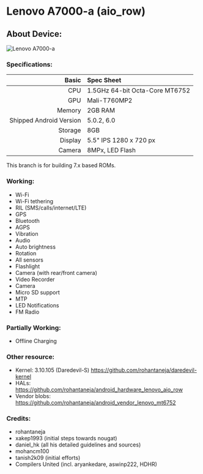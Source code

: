 Lenovo A7000-a (aio_row)
==============

## About Device:
![Lenovo A7000-a](https://img.xda-cdn.com/07icUxTNuZWDx96QYT5cuxU8h9o=/https%3A%2F%2F1.bp.blogspot.com%2F-Bi3y-tnLrdw%2FVzyVpZgjqEI%2FAAAAAAAAAgw%2Ff-K2t1MDmjID056U9iHKCfSxqnk-rItBgCLcB%2Fs640%2Fdareaosp.png "AOSP on Lenovo A7000-a")

### Specifications:
Basic   | Spec Sheet
-------:|:-------------------------
CPU     | 1.5GHz 64-bit Octa-Core MT6752
GPU     | Mali-T760MP2
Memory  | 2GB RAM
Shipped Android Version | 5.0.2, 6.0
Storage | 8GB
Display | 5.5" IPS 1280 x 720 px
Camera  | 8MPx, LED Flash

This branch is for building 7.x based ROMs.

### Working:
  - Wi-Fi
  - Wi-Fi tethering
  - RIL (SMS/calls/internet/LTE)
  - GPS
  - Bluetooth
  - AGPS
  - Vibration
  - Audio
  - Auto brightness
  - Rotation
  - All sensors
  - Flashlight
  - Camera (with rear/front camera)
  - Video Recorder
  - Camera
  - Micro SD support
  - MTP 
  - LED Notifications
  - FM Radio

### Partially Working:
  - Offline Charging

### Other resource:
  - Kernel: 3.10.105 (Daredevil-S) https://github.com/rohantaneja/daredevil-kernel
  - HALs: https://github.com/rohantaneja/android_hardware_lenovo_aio_row
  - Vendor blobs: https://github.com/rohantaneja/android_vendor_lenovo_mt6752

### Credits:
  - rohantaneja
  - xakep1993 (initial steps towards nougat)
  - daniel_hk (all his detailed guidelines and sources)
  - mohancm100
  - tanish2k09 (initial efforts)
  - Compilers United (incl. aryankedare, aswinp222, HDHR)
